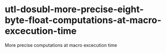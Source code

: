 # utl-dosubl-more-precise-eight-byte-float-computations-at-macro-excecution-time
More precise computations at macro excecution time  
